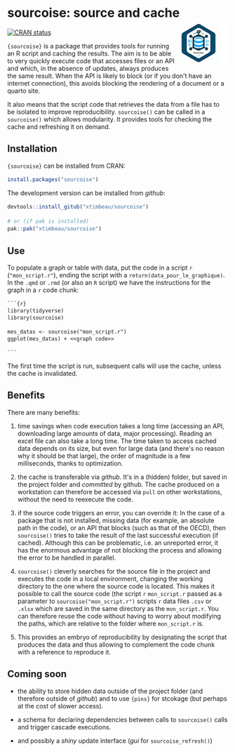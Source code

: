 # sourcoise: source and cache <a href="https://xtimbeau.github.io/sourcoise/"><img src="man/figures/logo.png" align="right" height="102" alt="sourcoise website" /></a>

<!-- badges: start -->
[![CRAN status](https://www.r-pkg.org/badges/version/sourcoise)](https://CRAN.R-project.org/package=sourcoise)
<!-- badges: end -->


`{sourcoise}` is a package that provides tools for running an R script and caching the results. The aim is to be able to very quickly execute code that accesses files or an API and which, in the absence of updates, always produces the same result. When the API is likely to block (or if you don't have an internet connection), this avoids blocking the rendering of a document or a quarto site.

It also means that the script code that retrieves the data from a file has to be isolated to improve reproducibility. `sourcoise()` can be called in a `sourcoise()` which allows modularity. It provides tools for checking the cache and refreshing it on demand.

## Installation

`{sourcoise}` can be installed from CRAN:

```r
install.packages("sourcoise")
```

The development version can be installed from *github*:

```r
devtools::install_gitub("xtimbeau/sourcoise")

# or (if pak is installed)
pak::pak("xtimbeau/sourcoise")
```

## Use

To populate a graph or table with data, put the code in a script `r` (`"mon_script.r"`), ending the script with a `return(data_pour_le_graphique)`.
In the `.qmd` or `.rmd` (or also an `R` script) we have the instructions for the graph in a `r` code chunk:

````qmd
```{r}
library(tidyverse)
library(sourcoise)

mes_datas <- sourcoise("mon_script.r")
ggplot(mes_datas) + <<graph code>>

```
````

The first time the script is run, subsequent calls will use the cache, unless the cache is invalidated.

## Benefits

There are many benefits:

1. time savings when code execution takes a long time (accessing an API, downloading large amounts of data, major processing). Reading an excel file can also take a long time. The time taken to access cached data depends on its size, but even for large data (and there's no reason why it should be that large), the order of magnitude is a few milliseconds, thanks to optimization.

2. the cache is transferable via *github*. It's in a (hidden) folder, but saved in the project folder and *committed* by github. The cache produced on a workstation can therefore be accessed via `pull` on other workstations, without the need to reexecute the code.

3. if the source code triggers an error, you can override it: In the case of a package that is not installed, missing data (for example, an absolute path in the code), or an API that blocks (such as that of the OECD), then `sourcoise()` tries to take the result of the last successful execution (if cached). Although this can be problematic, i.e. an unreported error, it has the enormous advantage of not blocking the process and allowing the error to be handled in parallel.

4. `sourcoise()` cleverly searches for the source file in the project and executes the code in a local environment, changing the working directory to the one where the source code is located. This makes it possible to call the source code (the script `r` `mon_script.r` passed as a parameter to `sourcoise("mon_script.r")` scripts `r` data files `.csv` or `.xlsx` which are saved in the same directory as the `mon_script.r`. You can therefore reuse the code without having to worry about modifying the paths, which are relative to the folder where `mon_script.r` is.

5. This provides an embryo of reproducibility by designating the script that produces the data and thus allowing to complement the code chunk with a reference to reproduce it.

## Coming soon

- the ability to store hidden data outside of the project folder (and therefore outside of *github*) and to use `{pins}` for stcokage (but perhaps at the cost of slower access).

- a schema for declaring dependencies between calls to `sourcoise()` calls and trigger cascade executions.

- and possibly a *shiny* update interface (*gui* for `sourcoise_refresh()`)


